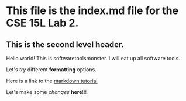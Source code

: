 # This file is the index.md file for the CSE 15L Lab 2. 

## This is the second level header. 

Hello world!
This is softwaretoolsmonster.
I will eat up all software tools.

Let's _try_ different **formatting** options. 

Here is a link to the [markdown tutorial](https://commonmark.org/help/)

Let's make some *changes* **here**!!!

